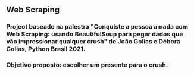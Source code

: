 ## Web Scraping

### Projeot baseado na palestra "Conquiste a pessoa amada com Web Scraping: usando BeautifulSoup para pegar dados que vão impressionar qualquer crush" de João Golias e Débora Golias, Python Brasil 2021. 

### Objetivo proposto: escolher um presente para o crush.
